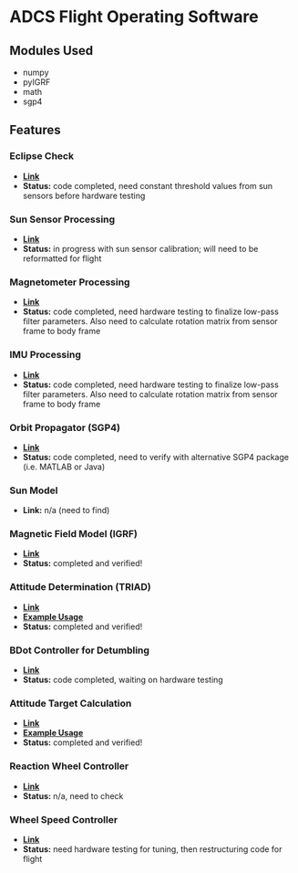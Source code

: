 # ADCS Flight Operating Software

## Modules Used
- numpy
- pyIGRF
- math
- sgp4

## Features
### Eclipse Check 
- <b>[Link](flight_functions/eclipseCheck.py)</b>
- <b>Status:</b> code completed, need constant threshold values from sun sensors before hardware testing

### Sun Sensor Processing
- <b>[Link](Sun_Sensors/Sun_Sensors_Testing_Code_V0.py)</b>
- <b>Status:</b> in progress with sun sensor calibration; will need to be reformatted for flight

### Magnetometer Processing
- <b>[Link](determination/mag_processing.py)</b>
- <b>Status:</b> code completed, need hardware testing to finalize low-pass filter parameters. Also need to calculate rotation matrix from sensor frame to body frame

### IMU Processing
- <b>[Link](determination/mag_processing.py)</b>
- <b>Status:</b> code completed, need hardware testing to finalize low-pass filter parameters. Also need to calculate rotation matrix from sensor frame to body frame

### Orbit Propagator (SGP4)
- <b>[Link](SGP4_orbit_propagator/TLE_to_pos_vel.py)</b>
- <b>Status:</b> code completed, need to verify with alternative SGP4 package (i.e. MATLAB or Java)

### Sun Model
- <b>Link:</b> n/a (need to find)

### Magnetic Field Model (IGRF)
- <b>[Link](determination/igrf_mag_vector_ecef.py)</b>
- <b>Status:</b> completed and verified!

### Attitude Determination (TRIAD)
- <b>[Link](determination/triad_class.py)</b>
- <b>[Example Usage](determination/triad_test_script.py)</b>
- <b>Status:</b> completed and verified!

### BDot Controller for Detumbling
- <b>[Link](bdot_control/code_for_hardware_testing/bdot_control.py)</b>
- <b>Status:</b> code completed, waiting on hardware testing

### Attitude Target Calculation
- <b>[Link](determination/target_calc.py)</b>
- <b>[Example Usage](determination/target_calc_test.py)</b>
- <b>Status:</b> completed and verified!

### Reaction Wheel Controller
- <b>[Link](control_system/Attitude_Controller.py)</b>
- <b>Status:</b> n/a, need to check

### Wheel Speed Controller
- <b>[Link](control_system/MRW_Test.py)</b>
- <b>Status:</b> need hardware testing for tuning, then restructuring code for flight
